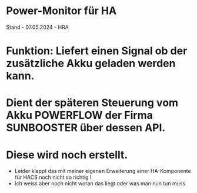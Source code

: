 # Power-Monitor für HA  
Stand - 07.05.2024 - HRA
# Funktion: Liefert einen Signal ob der zusätzliche Akku geladen werden kann.
# Dient der späteren Steuerung vom Akku POWERFLOW der Firma SUNBOOSTER über dessen API.
# Diese wird noch erstellt.

 + Leider klappt das mit meiner eigenen Erweiterung einer HA-Komponente für HACS noch nicht so richtig !
 + ich weiss aber noch nicht woran das liegt oder was man nun tun muss
 

